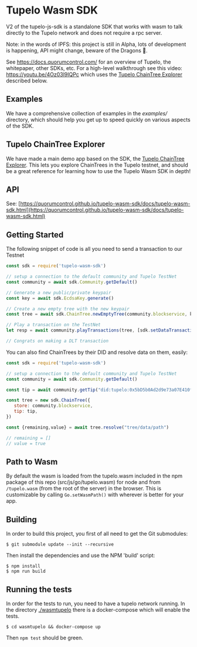# Tupelo Wasm SDK

V2 of the tupelo-js-sdk is a standalone SDK that works with wasm to talk directly to the Tupelo network and does not require a rpc server.

Note: in the words of IPFS: this project is still in Alpha, lots of development is happening, API might change, beware of the Dragons 🐉.

See https://docs.quorumcontrol.com/ for an overview of Tupelo, the whitepaper, other SDKs, etc. For a high-level walkthrough see this video: https://youtu.be/4Oz03l9IQPc which uses the [Tupelo ChainTree Explorer](https://github.com/quorumcontrol/wasm-explorer) described below.

## Examples
We have a comprehensive collection of examples in the *examples/* directory, which should
help you get up to speed quickly on various aspects of the SDK.

## Tupelo ChainTree Explorer
We have made a main demo app based on the SDK, the 
[Tupelo ChainTree Explorer](https://github.com/quorumcontrol/wasm-explorer). This lets you explore
ChainTrees in the Tupelo testnet, and should be a great reference for learning how to use
the Tupelo Wasm SDK in depth!

## API
See: [https://quorumcontrol.github.io/tupelo-wasm-sdk/docs/tupelo-wasm-sdk.html](https://quorumcontrol.github.io/tupelo-wasm-sdk/docs/tupelo-wasm-sdk.html)

## Getting Started

The following snippet of code is all you need to send a transaction to our Testnet

```js
const sdk = require('tupelo-wasm-sdk')

// setup a connection to the default community and Tupelo TestNet
const community = await sdk.Community.getDefault() 

// Generate a new public/private keypair
const key = await sdk.EcdsaKey.generate() 

// Create a new empty tree with the new keypair
const tree = await sdk.ChainTree.newEmptyTree(community.blockservice, key) 

// Play a transaction on the TestNet
let resp = await community.playTransactions(tree, [sdk.setDataTransaction("path", true)])

// Congrats on making a DLT transaction
```

You can also find ChainTrees by their DID and resolve data on them, easily:

```js
const sdk = require('tupelo-wasm-sdk')

// setup a connection to the default community and Tupelo TestNet
const community = await sdk.Community.getDefault() 

const tip = await community.getTip("did:tupelo:0x5bD5b0Ad2d9e73a07E410f32F5C865B231cce62F")

const tree = new sdk.ChainTree({
   store: community.blockservice,
   tip: tip,
})

const {remaining,value} = await tree.resolve("tree/data/path")

// remaining = []
// value = true
```

## Path to Wasm

By default the wasm is loaded from the tupelo.wasm included in the npm package of this repo (src/js/go/tupelo.wasm) for node and from `/tupelo.wasm` (from the root of the server) in the browser.
This is customizable by calling `Go.setWasmPath()` with wherever is better for your app.

## Building
In order to build this project, you first of all need to get the Git submodules:

```
$ git submodule update --init --recursive
```

Then install the dependencies and use the NPM 'build' script:

```
$ npm install
$ npm run build
```

## Running the tests

In order for the tests to run, you need to have a tupelo network running. In the directory [./wasmtupelo](./wasmtupelo) there is a docker-compose which will enable the tests.

``$ cd wasmtupelo && docker-compose up``

Then `npm test` should be green.
